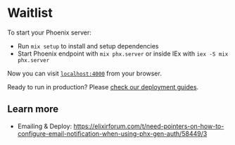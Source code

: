# Waitlist

To start your Phoenix server:

  * Run `mix setup` to install and setup dependencies
  * Start Phoenix endpoint with `mix phx.server` or inside IEx with `iex -S mix phx.server`

Now you can visit [`localhost:4000`](http://localhost:4000) from your browser.

Ready to run in production? Please [check our deployment guides](https://hexdocs.pm/phoenix/deployment.html).

## Learn more

  * Emailing & Deploy: https://elixirforum.com/t/need-pointers-on-how-to-configure-email-notification-when-using-phx-gen-auth/58449/3

